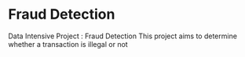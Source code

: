 # Fraud Detection
Data Intensive Project : Fraud Detection
This project aims to determine whether a transaction is illegal or not
